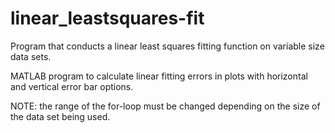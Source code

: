 # linear_leastsquares-fit
Program that conducts a linear least squares fitting function on variable size data sets.

MATLAB program to calculate linear fitting errors in plots with horizontal and vertical error bar options.

NOTE: the range of the for-loop must be changed depending on the size of the data set being used.
